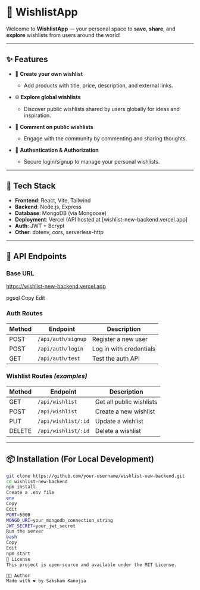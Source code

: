 # 🎁 WishlistApp

Welcome to **WishlistApp** — your personal space to **save**, **share**, and **explore** wishlists from users around the world!

---

## ✨ Features

- 📝 **Create your own wishlist**
  - Add products with title, price, description, and external links.
  
- 🌐 **Explore global wishlists**
  - Discover public wishlists shared by users globally for ideas and inspiration.

- 💬 **Comment on public wishlists**
  - Engage with the community by commenting and sharing thoughts.

- 🔐 **Authentication & Authorization**
  - Secure login/signup to manage your personal wishlists.

---

## 🚀 Tech Stack

- **Frontend**: React, Vite, Tailwind
- **Backend**: Node.js, Express
- **Database**: MongoDB (via Mongoose)
- **Deployment**: Vercel (API hosted at [wishlist-new-backend.vercel.app]
- **Auth**: JWT + Bcrypt
- **Other**: dotenv, cors, serverless-http

---

## 🔧 API Endpoints

### Base URL

https://wishlist-new-backend.vercel.app

pgsql
Copy
Edit

### Auth Routes

| Method | Endpoint             | Description            |
|--------|----------------------|------------------------|
| POST   | `/api/auth/signup`   | Register a new user    |
| POST   | `/api/auth/login`    | Log in with credentials|
| GET    | `/api/auth/test`     | Test the auth API      |

### Wishlist Routes *(examples)*

| Method | Endpoint                  | Description                  |
|--------|---------------------------|------------------------------|
| GET    | `/api/wishlist`           | Get all public wishlists     |
| POST   | `/api/wishlist`           | Create a new wishlist        |
| PUT    | `/api/wishlist/:id`       | Update a wishlist            |
| DELETE | `/api/wishlist/:id`       | Delete a wishlist            |

---

## 📦 Installation (For Local Development)

```bash
git clone https://github.com/your-username/wishlist-new-backend.git
cd wishlist-new-backend
npm install
Create a .env file
env
Copy
Edit
PORT=5000
MONGO_URI=your_mongodb_connection_string
JWT_SECRET=your_jwt_secret
Run the server
bash
Copy
Edit
npm start
📄 License
This project is open-source and available under the MIT License.

👨‍💻 Author
Made with ❤️ by Saksham Kanojia
